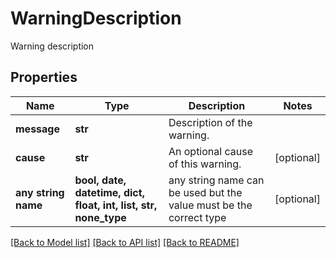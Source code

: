 # WarningDescription

Warning description

## Properties
Name | Type | Description | Notes
------------ | ------------- | ------------- | -------------
**message** | **str** | Description of the warning. | 
**cause** | **str** | An optional cause of this warning. | [optional] 
**any string name** | **bool, date, datetime, dict, float, int, list, str, none_type** | any string name can be used but the value must be the correct type | [optional]

[[Back to Model list]](../README.md#documentation-for-models) [[Back to API list]](../README.md#documentation-for-api-endpoints) [[Back to README]](../README.md)


